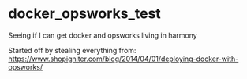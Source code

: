 docker_opsworks_test
====================

Seeing if I can get docker and opsworks living in harmony

Started off by stealing everything from: https://www.shopigniter.com/blog/2014/04/01/deploying-docker-with-opsworks/
